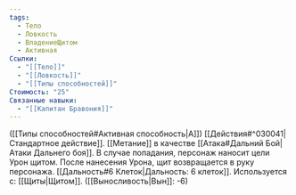```yaml
---
tags:
  - Тело
  - Ловкость
  - ВладениеЩитом
  - Активная
Ссылки:
  - "[[Тело]]"
  - "[[Ловкость]]"
  - "[[Типы способностей]]"
Стоимость: "25"
Связанные навыки:
  - "[[Капитан Бравония]]"
---
```

([[Типы способностей#Активная способность|А]]) [[Действия#^030041|Стандартное действие]]. [[Метание]] в качестве [[Атака#Дальний Бой|Атаки Дальнего боя]]. В случае попадания, персонаж наносит цели Урон щитом. После нанесения Урона, щит возвращается в руку персонажа. 
[[Дальность#6 Клеток|Дальность: 6 клеток]].
Используется с: [[Щиты|Щитом]]. ([[Выносливость|Вын]]: -6)